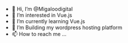 - 👋 Hi, I’m @Migaloodigital
- 👀 I’m interested in Vue.js
- 🌱 I’m currently learning Vue.js
- 💞️ I’m Building my wordpress hosting platform
- 📫 How to reach me ...

<!---
Migaloodigital/Migaloodigital is a ✨ special ✨ repository because its `README.md` (this file) appears on your GitHub profile.
You can click the Preview link to take a look at your changes.
--->
